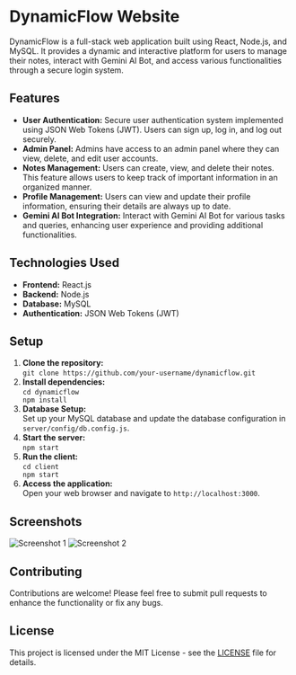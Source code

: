 <!DOCTYPE html>
<html lang="en">
<head>
<meta charset="UTF-8">
<meta name="viewport" content="width=device-width, initial-scale=1.0">
<title>DynamicFlow Website</title>
</head>
<body>

<h1>DynamicFlow Website</h1>

<p>DynamicFlow is a full-stack web application built using React, Node.js, and MySQL. It provides a dynamic and interactive platform for users to manage their notes, interact with Gemini AI Bot, and access various functionalities through a secure login system.</p>

<h2>Features</h2>

<ul>
  <li><strong>User Authentication:</strong> Secure user authentication system implemented using JSON Web Tokens (JWT). Users can sign up, log in, and log out securely.</li>
  
  <li><strong>Admin Panel:</strong> Admins have access to an admin panel where they can view, delete, and edit user accounts.</li>

  <li><strong>Notes Management:</strong> Users can create, view, and delete their notes. This feature allows users to keep track of important information in an organized manner.</li>

  <li><strong>Profile Management:</strong> Users can view and update their profile information, ensuring their details are always up to date.</li>

  <li><strong>Gemini AI Bot Integration:</strong> Interact with Gemini AI Bot for various tasks and queries, enhancing user experience and providing additional functionalities.</li>
</ul>

<h2>Technologies Used</h2>

<ul>
  <li><strong>Frontend:</strong> React.js</li>
  <li><strong>Backend:</strong> Node.js</li>
  <li><strong>Database:</strong> MySQL</li>
  <li><strong>Authentication:</strong> JSON Web Tokens (JWT)</li>
</ul>

<h2>Setup</h2>

<ol>
  <li><strong>Clone the repository:</strong><br>
   <code>git clone https://github.com/your-username/dynamicflow.git</code></li>
   
  <li><strong>Install dependencies:</strong><br>
   <code>cd dynamicflow<br>npm install</code></li>

  <li><strong>Database Setup:</strong><br>
   Set up your MySQL database and update the database configuration in <code>server/config/db.config.js</code>.</li>

  <li><strong>Start the server:</strong><br>
   <code>npm start</code></li>

  <li><strong>Run the client:</strong><br>
   <code>cd client<br>npm start</code></li>

  <li><strong>Access the application:</strong><br>
   Open your web browser and navigate to <code>http://localhost:3000</code>.</li>
</ol>

<h2>Screenshots</h2>

<img src="https://ibb.co/L8H53Ps" alt="Screenshot 1">
<img src="screenshots/screenshot2.png" alt="Screenshot 2">

<h2>Contributing</h2>

<p>Contributions are welcome! Please feel free to submit pull requests to enhance the functionality or fix any bugs.</p>

<h2>License</h2>

<p>This project is licensed under the MIT License - see the <a href="LICENSE">LICENSE</a> file for details.</p>

</body>
</html>

 
 
